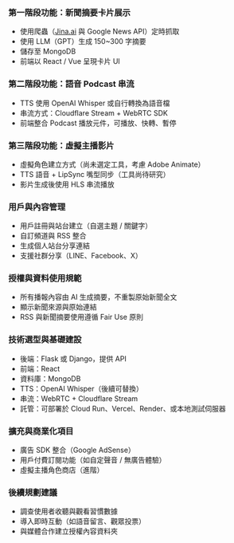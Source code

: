 ### 第一階段功能：新聞摘要卡片展示

* 使用爬蟲（[Jina.ai](http://Jina.ai) 與 Google News API）定時抓取
* 使用 LLM（GPT）生成 150~300 字摘要
* 儲存至 MongoDB
* 前端以 React / Vue 呈現卡片 UI

### 第二階段功能：語音 Podcast 串流

* TTS 使用 OpenAI Whisper 或自行轉換為語音檔
* 串流方式：Cloudflare Stream + WebRTC SDK
* 前端整合 Podcast 播放元件，可播放、快轉、暫停

### 第三階段功能：虛擬主播影片

* 虛擬角色建立方式（尚未選定工具，考慮 Adobe Animate）
* TTS 語音 + LipSync 嘴型同步（工具尚待研究）
* 影片生成後使用 HLS 串流播放

### 用戶與內容管理

* 用戶註冊與站台建立（自選主題 / 關鍵字）
* 自訂頻道與 RSS 整合
* 生成個人站台分享連結
* 支援社群分享（LINE、Facebook、X）

### 授權與資料使用規範

* 所有播報內容由 AI 生成摘要，不重製原始新聞全文
* 顯示新聞來源與原始連結
* RSS 與新聞摘要使用遵循 Fair Use 原則

### 技術選型與基礎建設

* 後端：Flask 或 Django，提供 API
* 前端：React
* 資料庫：MongoDB
* TTS：OpenAI Whisper（後續可替換）
* 串流：WebRTC + Cloudflare Stream
* 託管：可部署於 Cloud Run、Vercel、Render、或本地測試伺服器

### 擴充與商業化項目

* 廣告 SDK 整合（Google AdSense）
* 用戶付費訂閱功能（如自定聲音 / 無廣告體驗）
* 虛擬主播角色商店（進階）

### 後續規劃建議

* 調查使用者收聽與觀看習慣數據
* 導入即時互動（如語音留言、觀眾投票）
* 與媒體合作建立授權內容資料夾
